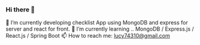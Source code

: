 ### Hi there 👋

🔭 I’m currently developing checklist App using MongoDB and express for server and react for front. 
🌱 I’m currently learning .. MongoDB / Express.js / React.js / Spring Boot
📫 How to reach me: lucy74310@gmail.com


<!--
**lucy74310/lucy74310** is a ✨ _special_ ✨ repository because its `README.md` (this file) appears on your GitHub profile.

Here are some ideas to get you started:

- 🔭 I’m currently working on ...
- 🌱 I’m currently learning ...
- 👯 I’m looking to collaborate on ...
- 🤔 I’m looking for help with ...
- 💬 Ask me about ...
- 📫 How to reach me: ...
- 😄 Pronouns: ...
- ⚡ Fun fact: ...
-->
